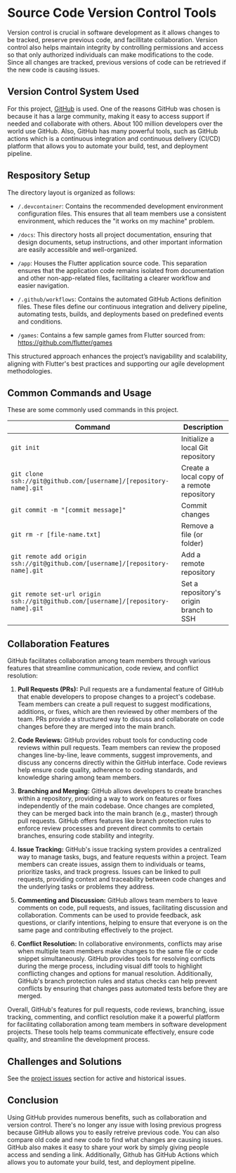 # Source Code Version Control Tools
Version control is crucial in software development as it allows changes to be tracked, preserve previous code, and facillitate collaboration. Version control also helps maintain integrity by controlling permissions and access so that only authorized individuals can make modifications to the code. Since all changes are tracked, previous versions of code can be retrieved if the new code is causing issues. 

## Version Control System Used
For this project, [GitHub](https://github.com/) is used. One of the reasons GitHub was chosen is because it has a large community, making it easy to access support if needed and collaborate with others. About 100 million developers over the world use GitHub. Also, GitHub has many powerful tools, such as GitHub actions which is a continuous integration and continuous delivery (CI/CD) platform that allows you to automate your build, test, and deployment pipeline. 

## Respository Setup
The directory layout is organized as follows:

- `/.devcontainer`: Contains the recommended development environment configuration files. This ensures that all team members use a consistent environment, which reduces the "it works on my machine" problem.

- `/docs`: This directory hosts all project documentation, ensuring that design documents, setup instructions, and other important information are easily accessible and well-organized.

- `/app`: Houses the Flutter application source code. This separation ensures that the application code remains isolated from documentation and other non-app-related files, facilitating a clearer workflow and easier navigation.

- `/.github/workflows`: Contains the automated GitHub Actions definition files. These files define our continuous integration and delivery pipeline, automating tests, builds, and deployments based on predefined events and conditions.

- `/games`: Contains a few sample games from Flutter sourced from: https://github.com/flutter/games

This structured approach enhances the project’s navigability and scalability, aligning with Flutter's best practices and supporting our agile development methodologies.

## Common Commands and Usage
These are some commonly used commands in this project.

| Command | Description |
| ------- | ----------- |
| `git init` | Initialize a local Git repository |
| `git clone ssh://git@github.com/[username]/[repository-name].git` | Create a local copy of a remote repository |
| `git commit -m "[commit message]"` | Commit changes |
| `git rm -r [file-name.txt]` | Remove a file (or folder) |
| `git remote add origin ssh://git@github.com/[username]/[repository-name].git` | Add a remote repository |
| `git remote set-url origin ssh://git@github.com/[username]/[repository-name].git` | Set a repository's origin branch to SSH |

## Collaboration Features
GitHub facilitates collaboration among team members through various features that streamline communication, code review, and conflict resolution:

1. **Pull Requests (PRs):** Pull requests are a fundamental feature of GitHub that enable developers to propose changes to a project's codebase. Team members can create a pull request to suggest modifications, additions, or fixes, which are then reviewed by other members of the team. PRs provide a structured way to discuss and collaborate on code changes before they are merged into the main branch.

2. **Code Reviews:** GitHub provides robust tools for conducting code reviews within pull requests. Team members can review the proposed changes line-by-line, leave comments, suggest improvements, and discuss any concerns directly within the GitHub interface. Code reviews help ensure code quality, adherence to coding standards, and knowledge sharing among team members.

3. **Branching and Merging:** GitHub allows developers to create branches within a repository, providing a way to work on features or fixes independently of the main codebase. Once changes are completed, they can be merged back into the main branch (e.g., master) through pull requests. GitHub offers features like branch protection rules to enforce review processes and prevent direct commits to certain branches, ensuring code stability and integrity.

4. **Issue Tracking:** GitHub's issue tracking system provides a centralized way to manage tasks, bugs, and feature requests within a project. Team members can create issues, assign them to individuals or teams, prioritize tasks, and track progress. Issues can be linked to pull requests, providing context and traceability between code changes and the underlying tasks or problems they address.

5. **Commenting and Discussion:** GitHub allows team members to leave comments on code, pull requests, and issues, facilitating discussion and collaboration. Comments can be used to provide feedback, ask questions, or clarify intentions, helping to ensure that everyone is on the same page and contributing effectively to the project.

6. **Conflict Resolution:** In collaborative environments, conflicts may arise when multiple team members make changes to the same file or code snippet simultaneously. GitHub provides tools for resolving conflicts during the merge process, including visual diff tools to highlight conflicting changes and options for manual resolution. Additionally, GitHub's branch protection rules and status checks can help prevent conflicts by ensuring that changes pass automated tests before they are merged.

Overall, GitHub's features for pull requests, code reviews, branching, issue tracking, commenting, and conflict resolution make it a powerful platform for facilitating collaboration among team members in software development projects. These tools help teams communicate effectively, ensure code quality, and streamline the development process.

## Challenges and Solutions
See the [project issues](https://github.com/quyen-ong/Dockerized-Flutter-App/issues) section for active and historical issues.

## Conclusion
Using GitHub provides numerous benefits, such as collaboration and version control. There's no longer any issue with losing previous progress because GitHub allows you to easily retreive previous code. You can also compare old code and new code to find what changes are causing issues. GitHub also makes it easy to share your work by simply giving people access and sending a link. Additionally, Github has GitHub Actions which allows you to automate your build, test, and deployment pipeline.